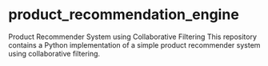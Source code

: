 # product_recommendation_engine
Product Recommender System using Collaborative Filtering  This repository contains a Python implementation of a simple product recommender system using collaborative filtering. 
